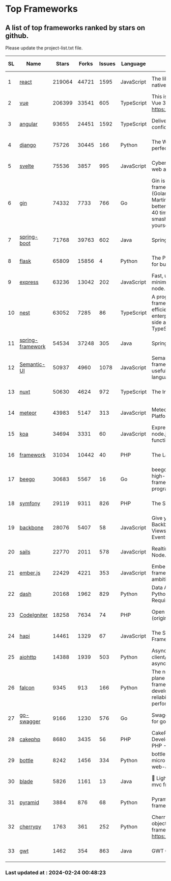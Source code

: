 # Top Frameworks
## A list of top frameworks ranked by stars on github.  
Please update the project-list.txt file.

| SL| Name  | Stars| Forks| Issues | Language | Description | Last Commit |
| --| ------| -----| ---- | ------ | -------- | ----------- | ----------- |
| 1 | [react](https://github.com/facebook/react) | 219064 | 44721 | 1595 | JavaScript | The library for web and native user interfaces. | 2024-02-23 21:52:00 |
| 2 | [vue](https://github.com/vuejs/vue) | 206399 | 33541 | 605 | TypeScript | This is the repo for Vue 2. For Vue 3, go to https://github.com/vuejs/core | 2023-12-31 13:23:55 |
| 3 | [angular](https://github.com/angular/angular) | 93655 | 24451 | 1592 | TypeScript | Deliver web apps with confidence 🚀 | 2024-02-23 20:30:05 |
| 4 | [django](https://github.com/django/django) | 75726 | 30445 | 166 | Python | The Web framework for perfectionists with deadlines. | 2024-02-23 14:54:49 |
| 5 | [svelte](https://github.com/sveltejs/svelte) | 75536 | 3857 | 995 | JavaScript | Cybernetically enhanced web apps | 2024-02-23 23:18:37 |
| 6 | [gin](https://github.com/gin-gonic/gin) | 74332 | 7733 | 766 | Go | Gin is a HTTP web framework written in Go (Golang). It features a Martini-like API with much better performance -- up to 40 times faster. If you need smashing performance, get yourself some Gin. | 2024-02-19 02:34:48 |
| 7 | [spring-boot](https://github.com/spring-projects/spring-boot) | 71768 | 39763 | 602 | Java | Spring Boot | 2024-02-23 09:47:17 |
| 8 | [flask](https://github.com/pallets/flask) | 65809 | 15856 | 4 | Python | The Python micro framework for building web applications. | 2024-02-12 20:50:45 |
| 9 | [express](https://github.com/expressjs/express) | 63236 | 13042 | 202 | JavaScript | Fast, unopinionated, minimalist web framework for node. | 2024-02-19 21:47:26 |
| 10 | [nest](https://github.com/nestjs/nest) | 63052 | 7285 | 86 | TypeScript | A progressive Node.js framework for building efficient, scalable, and enterprise-grade server-side applications with TypeScript/JavaScript 🚀 | 2024-02-23 08:12:48 |
| 11 | [spring-framework](https://github.com/spring-projects/spring-framework) | 54534 | 37248 | 305 | Java | Spring Framework | 2024-02-23 13:46:12 |
| 12 | [Semantic-UI](https://github.com/Semantic-Org/Semantic-UI) | 50937 | 4960 | 1078 | JavaScript | Semantic is a UI component framework based around useful principles from natural language. | 2023-01-11 17:05:32 |
| 13 | [nuxt](https://github.com/nuxt/nuxt) | 50630 | 4624 | 972 | TypeScript | The Intuitive Vue Framework. | 2024-02-23 14:08:01 |
| 14 | [meteor](https://github.com/meteor/meteor) | 43983 | 5147 | 313 | JavaScript | Meteor, the JavaScript App Platform | 2024-02-22 22:37:25 |
| 15 | [koa](https://github.com/koajs/koa) | 34694 | 3331 | 60 | JavaScript | Expressive middleware for node.js using ES2017 async functions | 2024-01-17 02:02:10 |
| 16 | [framework](https://github.com/laravel/framework) | 31034 | 10442 | 40 | PHP | The Laravel Framework. | 2024-02-23 16:33:02 |
| 17 | [beego](https://github.com/beego/beego) | 30683 | 5567 | 16 | Go | beego is an open-source, high-performance web framework for the Go programming language. | 2024-02-05 07:29:29 |
| 18 | [symfony](https://github.com/symfony/symfony) | 29119 | 9311 | 826 | PHP | The Symfony PHP framework | 2024-02-23 14:02:47 |
| 19 | [backbone](https://github.com/jashkenas/backbone) | 28076 | 5407 | 58 | JavaScript | Give your JS App some Backbone with Models, Views, Collections, and Events | 2024-02-05 21:36:13 |
| 20 | [sails](https://github.com/balderdashy/sails) | 22770 | 2011 | 578 | JavaScript | Realtime MVC Framework for Node.js | 2024-02-01 21:05:31 |
| 21 | [ember.js](https://github.com/emberjs/ember.js) | 22429 | 4221 | 353 | JavaScript | Ember.js - A JavaScript framework for creating ambitious web applications | 2024-02-20 17:43:54 |
| 22 | [dash](https://github.com/plotly/dash) | 20168 | 1962 | 829 | Python | Data Apps & Dashboards for Python. No JavaScript Required. | 2024-02-15 15:09:03 |
| 23 | [CodeIgniter](https://github.com/bcit-ci/CodeIgniter) | 18258 | 7634 | 74 | PHP | Open Source PHP Framework (originally from EllisLab) | 2024-02-10 21:52:04 |
| 24 | [hapi](https://github.com/hapijs/hapi) | 14461 | 1329 | 67 | JavaScript | The Simple, Secure Framework Developers Trust | 2024-01-29 15:47:50 |
| 25 | [aiohttp](https://github.com/aio-libs/aiohttp) | 14388 | 1939 | 503 | Python | Asynchronous HTTP client/server framework for asyncio and Python | 2024-02-21 10:30:25 |
| 26 | [falcon](https://github.com/falconry/falcon) | 9345 | 913 | 166 | Python | The no-magic web data plane API and microservices framework for Python developers, with a focus on reliability, correctness, and performance at scale. | 2024-01-16 08:13:02 |
| 27 | [go-swagger](https://github.com/go-swagger/go-swagger) | 9166 | 1230 | 576 | Go | Swagger 2.0 implementation for go | 2024-02-01 11:52:57 |
| 28 | [cakephp](https://github.com/cakephp/cakephp) | 8680 | 3435 | 56 | PHP | CakePHP: The Rapid Development Framework for PHP - Official Repository | 2024-02-22 04:25:51 |
| 29 | [bottle](https://github.com/bottlepy/bottle) | 8242 | 1456 | 334 | Python | bottle.py is a fast and simple micro-framework for python web-applications. | 2024-01-03 22:31:48 |
| 30 | [blade](https://github.com/lets-blade/blade) | 5826 | 1161 | 13 | Java | :rocket: Lightning fast and elegant mvc framework for Java8 | 2023-06-16 05:18:49 |
| 31 | [pyramid](https://github.com/Pylons/pyramid) | 3884 | 876 | 68 | Python | Pyramid - A Python web framework | 2024-02-09 03:32:10 |
| 32 | [cherrypy](https://github.com/cherrypy/cherrypy) | 1763 | 361 | 252 | Python | CherryPy is a pythonic, object-oriented HTTP framework.      https://cherrypy.dev | 2024-02-15 04:10:04 |
| 33 | [gwt](https://github.com/gwtproject/gwt) | 1462 | 354 | 863 | Java | GWT Open Source Project | 2024-02-14 15:40:02 |

### Last updated at : 2024-02-24 00:48:23
